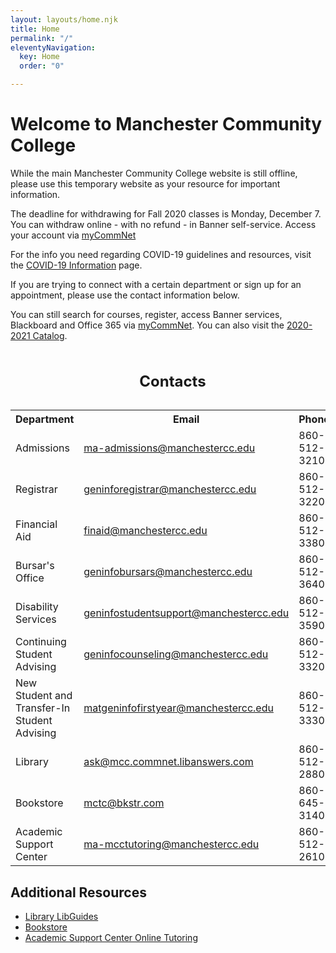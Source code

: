 ```yaml
---
layout: layouts/home.njk
title: Home
permalink: "/"
eleventyNavigation:
  key: Home
  order: "0"

---
```

# Welcome to Manchester Community College

<p>While the main Manchester Community College website is still offline, please use this temporary website as your resource for important information.</p>
<p> The deadline for withdrawing for Fall 2020 classes is Monday, December 7. You can withdraw online - with no refund - in Banner self-service. Access your account via <a href="https://ssb-prod.ec.commnet.edu/luminis/login.html" aria-describedby="external">myCommNet</a>
<p>For the info you need regarding COVID-19 guidelines and resources, visit the <a href="/covid-19-information/index.html">COVID-19 Information</a> page.</p>
<p>If you are trying to connect with a certain department or sign up for an appointment, please use the contact information below.</p>
<p>You can still search for courses, register, access Banner services, Blackboard and Office 365 via <a href="https://ssb-prod.ec.commnet.edu/luminis/login.html" aria-describedby="external">myCommNet</a>. You can also visit the <a href="http://catalog.mcc.commnet.edu/">2020-2021 Catalog</a>.</p>
<div class="overflow" tabindex="0" role="region" aria-labelledby="cap1">
  <table id="contact">
    <caption id="cap1"><h2>Contacts</h2></caption>
    <tr>
      <th scope="col">Department</th>
      <th scope="col">Email</th>
      <th scope="col">Phone</th>
    </tr>
    <tr>
      <td>Admissions</td>
      <td><a href="mailto:ma-admissions@manchestercc.edu">ma-admissions@manchestercc.edu</a></td>
      <td>860-512-3210</td>
    </tr>
    <tr>
      <td>Registrar</td>
      <td><a href="mailto:geninforegistrar@manchestercc.edu">geninforegistrar@manchestercc.edu</a></td>
      <td>860-512-3220</td>
    </tr>
    <tr>
      <td>Financial Aid</td>
      <td><a href="mailto:finaid@manchestercc.edu">finaid@manchestercc.edu</a></td>
      <td>860-512-3380</td>
    </tr>
    <tr>
      <td>Bursar's Office</td>
      <td><a href="mailto:geninfobursars@manchestercc.edu">geninfobursars@manchestercc.edu</a></td>
      <td>860-512-3640</td>
    </tr>
    <tr>
      <td>Disability Services</td>
      <td><a href="mailto:geninfostudentsupport@manchestercc.edu">geninfostudentsupport@manchestercc.edu</a></td>
      <td>860-512-3590</td>
    </tr>
    <tr>
      <td>Continuing Student Advising</td>
      <td><a href="mailto:geninfocounseling@manchestercc.edu">geninfocounseling@manchestercc.edu</a></td>
      <td>860-512-3320</td>
    </tr>
    <tr>
      <td>New Student and <br /> Transfer-In Student Advising</td>
      <td><a href="mailto:matgeninfofirstyear@manchestercc.edu">matgeninfofirstyear@manchestercc.edu</a></td>
      <td>860-512-3330</td>
    </tr>
    <tr>
      <td>Library</td>
      <td><a href="mailto:ask@mcc.commnet.libanswers.com">ask@mcc.commnet.libanswers.com</a></td>
      <td>860-512-2880</td>
    </tr>
    <tr>
      <td>Bookstore</td>
      <td><a href="mailto:mctc@bkstr.com">mctc@bkstr.com</a></td>
      <td>860-645-3140</td>
    </tr>
    <tr>
      <td>Academic Support Center</td>
      <td><a href="mailto:ma-mcctutoring@manchestercc.edu">ma-mcctutoring@manchestercc.edu</a></td>
      <td>860-512-2610</td>
    </tr>
  </table>
</div>
<h2>Additional Resources</h2>
<ul>
  <li><a href="https://libguides.manchestercc.edu/" aria-describedby="external">Library LibGuides</a></li>
  <li><a href="https://www.bkstr.com/manchesterccctstore/home" aria-describedby="external">Bookstore</a></li>
  <li><a href="https://outlook.office365.com/owa/calendar/ManchesterCommunityCollege@ctregents.onmicrosoft.com/bookings/" aria-describedby="external">Academic Support Center Online Tutoring</a></li>
</ul>
<div hidden>
  <span id="external">External link</span>
</div>